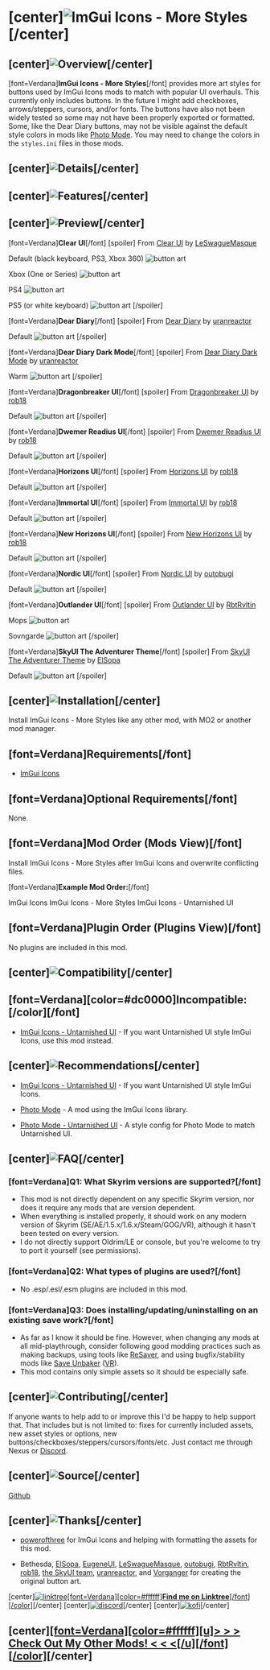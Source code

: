 # \[center\]![ImGui Icons - More Styles](https://raw.githubusercontent.com/GroundAura/ImGui-SkyUI-Icons/main/docs/images/brand/Title.png)\[/center\]

## \[center\]![Overview](https://raw.githubusercontent.com/GroundAura/ImGui-SkyUI-Icons/main/docs/images/banners/Overview.png)\[/center\]

\[font=Verdana\]**ImGui Icons - More Styles**\[/font\] provides more art styles for buttons used by ImGui Icons mods to match with popular UI overhauls. This currently only includes buttons. In the future I might add checkboxes, arrows/steppers, cursors, and/or fonts. The buttons have also not been widely tested so some may not have been properly exported or formatted. Some, like the Dear Diary buttons, may not be visible against the default style colors in mods like [Photo Mode](https://www.nexusmods.com/skyrimspecialedition/mods/91701). You may need to change the colors in the `styles.ini` files in those mods.

## \[center\]![Details](https://raw.githubusercontent.com/GroundAura/ImGui-SkyUI-Icons/main/docs/images/banners/Details.png)\[/center\]

## \[center\]![Features](https://raw.githubusercontent.com/GroundAura/ImGui-SkyUI-Icons/main/docs/images/banners/Features.png)\[/center\]

## \[center\]![Preview](https://raw.githubusercontent.com/GroundAura/ImGui-SkyUI-Icons/main/docs/images/banners/Preview.png)\[/center\]

\[font=Verdana\]**Clear UI**\[/font\]
\[spoiler\]
From [Clear UI](https://www.nexusmods.com/skyrimspecialedition/mods/51783) by [LeSwagueMasque](https://www.nexusmods.com/users/2390394)

Default (black keyboard, PS3, Xbox 360)
![button art]()

Xbox (One or Series)
![button art]()

PS4
![button art]()

PS5 (or white keyboard)
![button art]()
\[/spoiler\]

\[font=Verdana\]**Dear Diary**\[/font\]
\[spoiler\]
From [Dear Diary](https://www.nexusmods.com/skyrimspecialedition/mods/23010) by [uranreactor](https://www.nexusmods.com/users/1863120)

Default
![button art]()
\[/spoiler\]

\[font=Verdana\]**Dear Diary Dark Mode**\[/font\]
\[spoiler\]
From [Dear Diary Dark Mode](https://www.nexusmods.com/skyrimspecialedition/mods/60837) by [uranreactor](https://www.nexusmods.com/users/18631200)

Warm
![button art]()
\[/spoiler\]

\[font=Verdana\]**Dragonbreaker UI**\[/font\]
\[spoiler\]
From [Dragonbreaker UI](https://www.nexusmods.com/skyrimspecialedition/mods/73208) by [rob18](https://www.nexusmods.com/users/655360)

Default
![button art]()
\[/spoiler\]

\[font=Verdana\]**Dwemer Readius UI**\[/font\]
\[spoiler\]
From [Dwemer Readius UI](https://www.nexusmods.com/skyrimspecialedition/mods/46393) by [rob18](https://www.nexusmods.com/users/655360)

Default
![button art]()
\[/spoiler\]

\[font=Verdana\]**Horizons UI**\[/font\]
\[spoiler\]
From [Horizons UI](https://www.nexusmods.com/skyrimspecialedition/mods/55441) by [rob18](https://www.nexusmods.com/users/655360)

Default
![button art]()
\[/spoiler\]

\[font=Verdana\]**Immortal UI**\[/font\]
\[spoiler\]
From [Immortal UI](https://www.nexusmods.com/skyrimspecialedition/mods/81054) by [rob18](https://www.nexusmods.com/users/655360)

Default
![button art]()
\[/spoiler\]

\[font=Verdana\]**New Horizons UI**\[/font\]
\[spoiler\]
From [New Horizons UI](https://www.nexusmods.com/skyrimspecialedition/mods/87113) by [rob18](https://www.nexusmods.com/users/655360)

Default
![button art]()
\[/spoiler\]

\[font=Verdana\]**Nordic UI**\[/font\]
\[spoiler\]
From [Nordic UI](https://www.nexusmods.com/skyrimspecialedition/mods/49881) by [outobugi](https://www.nexusmods.com/users/27579385)

Default
![button art]()
\[/spoiler\]

\[font=Verdana\]**Outlander UI**\[/font\]
\[spoiler\]
From [Outlander UI](https://www.nexusmods.com/skyrimspecialedition/mods/53752) by [RbtRvltin](https://www.nexusmods.com/users/34846400)

Mops
![button art]()

Sovngarde
![button art]()
\[/spoiler\]

\[font=Verdana\]**SkyUI The Adventurer Theme**\[/font\]
\[spoiler\]
From [SkyUI The Adventurer Theme](https://www.nexusmods.com/skyrimspecialedition/mods/35568) by [ElSopa](https://www.nexusmods.com/users/6960827)

Default
![button art]()
\[/spoiler\]

## \[center\]![Installation](https://raw.githubusercontent.com/GroundAura/ImGui-SkyUI-Icons/main/docs/images/banners/Installation.png)\[/center\]

Install ImGui Icons - More Styles like any other mod, with MO2 or another mod manager.

## \[font=Verdana\]**Requirements**\[/font\]

- [ImGui Icons](https://www.nexusmods.com/skyrimspecialedition/mods/114790)

## \[font=Verdana\]**Optional Requirements**\[/font\]

None.

## \[font=Verdana\]**Mod Order (Mods View)**\[/font\]

Install ImGui Icons - More Styles after ImGui Icons and overwrite conflicting files.

\[font=Verdana\]**Example Mod Order:**\[/font\]

ImGui Icons
ImGui Icons - More Styles
ImGui Icons - Untarnished UI

## \[font=Verdana\]**Plugin Order (Plugins View)**\[/font\]

No plugins are included in this mod.

## \[center\]![Compatibility](https://raw.githubusercontent.com/GroundAura/ImGui-SkyUI-Icons/main/docs/images/banners/Compatibility.png)\[/center\]

## \[font=Verdana\]\[color=#dc0000\]**Incompatible:**\[/color\]\[/font\]

- [ImGui Icons - Untarnished UI](https://www.nexusmods.com/skyrimspecialedition/mods/114953) - If you want Untarnished UI style ImGui Icons, use this mod instead.

## \[center\]![Recommendations](https://raw.githubusercontent.com/GroundAura/ImGui-SkyUI-Icons/main/docs/images/banners/Recommendations.png)\[/center\]

- [ImGui Icons - Untarnished UI](https://www.nexusmods.com/skyrimspecialedition/mods/114953) - If you want Untarnished UI style ImGui Icons.

- [Photo Mode](https://www.nexusmods.com/skyrimspecialedition/mods/91701) - A mod using the ImGui Icons library.

- [Photo Mode - Untarnished UI](https://www.nexusmods.com/skyrimspecialedition/mods/111708) - A style config for Photo Mode to match Untarnished UI.

## \[center\]![FAQ](https://raw.githubusercontent.com/GroundAura/ImGui-SkyUI-Icons/main/docs/images/banners/FAQ.png)\[/center\]

### \[font=Verdana\]**Q1: What Skyrim versions are supported?**\[/font\]

- This mod is not directly dependent on any specific Skyrim version, nor does it require any mods that are version dependent.
- When everything is installed properly, it should work on any modern version of Skyrim (SE/AE/1.5.x/1.6.x/Steam/GOG/VR), although it hasn't been tested on every version.
- I do not directly support Oldrim/LE or console, but you're welcome to try to port it yourself (see permissions).

### \[font=Verdana\]**Q2: What types of plugins are used?**\[/font\]

- No .esp/.esl/.esm plugins are included in this mod.

### \[font=Verdana\]**Q3: Does installing/updating/uninstalling on an existing save work?**\[/font\]

- As far as I know it should be fine. However, when changing any mods at all mid-playthrough, consider following good modding practices such as making backups, using tools like [ReSaver](https://www.nexusmods.com/skyrimspecialedition/mods/5031), and using bugfix/stability mods like [Save Unbaker](https://www.nexusmods.com/skyrimspecialedition/mods/85565) ([VR](https://www.nexusmods.com/skyrimspecialedition/mods/86265)).
- This mod contains only simple assets so it should be especially safe.

## \[center\]![Contributing](https://raw.githubusercontent.com/GroundAura/ImGui-SkyUI-Icons/main/docs/images/banners/Contributing.png)\[/center\]

If anyone wants to help add to or improve this I'd be happy to help support that. That includes but is not limited to: fixes for currently included assets, new asset styles or options, new buttons/checkboxes/steppers/cursors/fonts/etc. Just contact me through Nexus or [Discord](https://discord.gg/zft8DmbfKv).

## \[center\]![Source](https://raw.githubusercontent.com/GroundAura/ImGui-SkyUI-Icons/main/docs/images/banners/Source.png)\[/center\]

[Github](https://github.com/GroundAura/ImGui-SkyUI-Icons)

## \[center\]![Thanks](https://raw.githubusercontent.com/GroundAura/ImGui-SkyUI-Icons/main/docs/images/banners/Thanks.png)\[/center\]

- [powerofthree](https://www.nexusmods.com/users/2148728) for ImGui Icons and helping with formatting the assets for this mod.

- Bethesda, [ElSopa](https://www.nexusmods.com/users/6960827), [EugeneUI](https://www.nexusmods.com/users/42994655), [LeSwagueMasque](https://www.nexusmods.com/users/2390394), [outobugi](https://www.nexusmods.com/users/27579385), [RbtRvltin](https://www.nexusmods.com/users/34846400), [rob18](https://www.nexusmods.com/users/655360), [the SkyUI team](https://www.nexusmods.com/skyrimspecialedition/mods/12604), [uranreactor](https://www.nexusmods.com/users/18631200), and [Vorganger](https://www.nexusmods.com/users/70680968) for creating the original button art.

\[center\][![linktree](https://i.imgur.com/jOQE4n8.png)](https://linktr.ee/groundaura)[\[font=Verdana\]\[color=#ffffff\]**Find me on Linktree**\[/font\]\[/color\]](https://linktr.ee/groundaura)\[/center\]
\[center\][![discord](https://github.com/doodlum/nexusmods-widgets/blob/main/Discord_40px.png?raw=true)](https://discord.gg/zft8DmbfKv)\[/center\]
\[center\][![kofi](https://github.com/doodlum/nexusmods-widgets/blob/main/Ko-fi_40px_60fps.png?raw=true)](https://ko-fi.com/groundaura)\[/center\]

## \[center\][\[font=Verdana\]\[color=#ffffff\]\[u\]**> > > Check Out My Other Mods! < < <**\[/u\]\[/font\]\[/color\]](https://www.nexusmods.com/users/97658973?tab=user+files)\[/center\]
